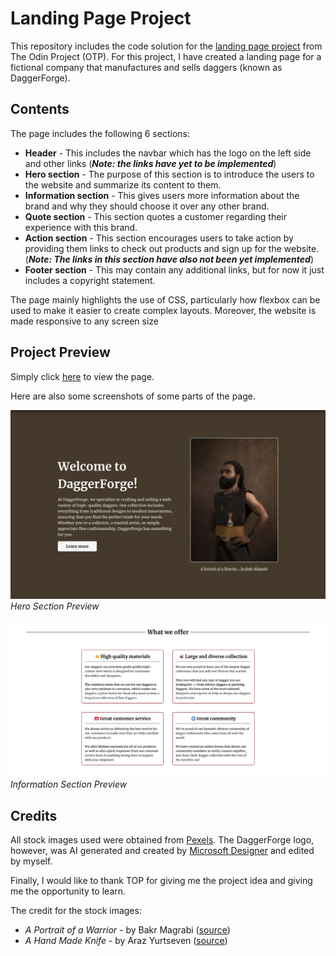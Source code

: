 # Landing Page Project

This repository includes the code solution for the [landing page project](https://www.theodinproject.com/lessons/foundations-landing-page#setting-up-your-projects-github-repository) from The Odin Project (OTP). For this project, I have created a landing page for a fictional company that manufactures and sells daggers (known as DaggerForge).

## Contents

The page includes the following 6 sections:

+ **Header** - This includes the navbar which has the logo on the left side and other links (***Note: the links have yet to be implemented***)
+ **Hero section** - The purpose of this section is to introduce the users to the website and summarize its content to them.
+ **Information section** - This gives users more information about the brand and why they should choose it over any other brand.
+ **Quote section** - This section quotes a customer regarding their experience with this brand.
+ **Action section** - This section encourages users to take action by providing them links to check out products and sign up for the website. (***Note: The links in this section have also not been yet implemented***)
+ **Footer section** - This may contain any additional links, but for now it just includes a copyright statement.

The page mainly highlights the use of CSS, particularly how flexbox can be used to make it easier to create complex layouts. Moreover, the website is made responsive to any screen size

## Project Preview

Simply click [here](https://stilettodagger.github.io/landing-page/daggerforge/) to view the page.

Here are also some screenshots of some parts of the page.

![Hero Section Preview](preview/daggerforge-hero.png)
*Hero Section Preview*

![Information Section Preview](preview/daggerforge-info.png)
*Information Section Preview*

## Credits

All stock images used were obtained from [Pexels](https://www.pexels.com/). The DaggerForge logo, however, was AI generated and created by [Microsoft Designer](https://designer.microsoft.com/) and edited by myself.

Finally, I would like to thank TOP for giving me the project idea and giving me the opportunity to learn.

The credit for the stock images:

+ *A Portrait of a Warrior* - by Bakr Magrabi ([source](https://www.pexels.com/photo/a-portrait-of-a-warrior-5352909/))
+ *A Hand Made Knife* - by Araz Yurtseven ([source](https://www.pexels.com/photo/a-hand-made-knife-17487579/))
